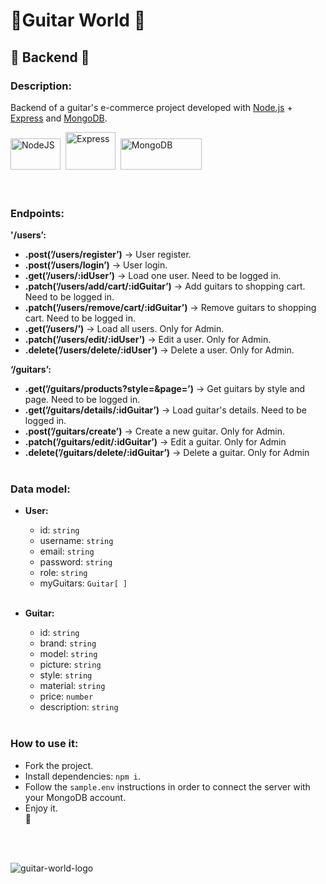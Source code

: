 # 🎸**Guitar World** 🤘

## 💾 **Backend** 💽

### **Description:**

Backend of a guitar's e-commerce project developed with [Node.js](https://nodejs.org/es/) + [Express](https://expressjs.com/) and [MongoDB](https://www.mongodb.com/).

<div>
  <img src="https://upload.wikimedia.org/wikipedia/commons/thumb/d/d9/Node.js_logo.svg/2560px-Node.js_logo.svg.png" title="NodeJS" alt="NodeJS" width="80" height="50"/>&nbsp;
  <img src="https://cdn.cdnlogo.com/logos/e/23/express.svg" title="Express" alt="Express" width="80" height="60"/>&nbsp;
  <img src="https://upload.wikimedia.org/wikipedia/commons/thumb/9/93/MongoDB_Logo.svg/2560px-MongoDB_Logo.svg.png" title="MongoDB" **alt="MongoDB" width="130" height="50"/>&nbsp;
</div>
<br>
<br>

### **Endpoints:**

**'/users’:**

- **.post(’/users/register’)** → User register.
- **.post(’/users/login’)** → User login.
- **.get(’/users/:idUser’)** → Load one user. Need to be logged in.
- **.patch(’/users/add/cart/:idGuitar’)** → Add guitars to shopping cart. Need to be logged in.
- **.patch(’/users/remove/cart/:idGuitar’)** → Remove guitars to shopping cart. Need to be logged in.
- **.get(’/users/’)** → Load all users. Only for Admin.
- **.patch(’/users/edit/:idUser’)** → Edit a user. Only for Admin.
- **.delete(’/users/delete/:idUser’)** → Delete a user. Only for Admin.

**‘/guitars’:**

- **.get(’/guitars/products?style=&page=’)** → Get guitars by style and page. Need to be logged in.
- **.get(’/guitars/details/:idGuitar’)** → Load guitar's details. Need to be logged in.
- **.post(’/guitars/create’)** → Create a new guitar. Only for Admin.
- **.patch(’/guitars/edit/:idGuitar’)** → Edit a guitar. Only for Admin
- **.delete(’/guitars/delete/:idGuitar’)** → Delete a guitar. Only for Admin
  <br>
  <br>

### **Data model:**

- **User:**

  - id: `string`
  - username: `string`
  - email: `string`
  - password: `string`
  - role: `string`
  - myGuitars: `Guitar[ ]`
    <br>
    <br>

- **Guitar:**
  - id: `string`
  - brand: `string`
  - model: `string`
  - picture: `string`
  - style: `string`
  - material: `string`
  - price: `number`
  - description: `string`
    <br>
    <br>

### **How to use it:**

- Fork the project.
- Install dependencies: `npm i`.
- Follow the `sample.env` instructions in order to connect the server with your MongoDB account.
- Enjoy it.
  <br>
  🥳

<br>
<br>

![guitar-world-logo](https://t3.ftcdn.net/jpg/01/70/12/02/360_F_170120287_OqdsKQSUsa5ro0uCOMVEteoZkaMJQvue.webp)
